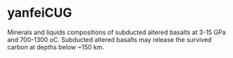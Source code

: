 # yanfeiCUG
Minerals and liquids compositions of subducted altered basalts at 3-15 GPa and 700-1300 oC.
Subducted altered basalts may release the survived carbon at depths below ~150 km.
